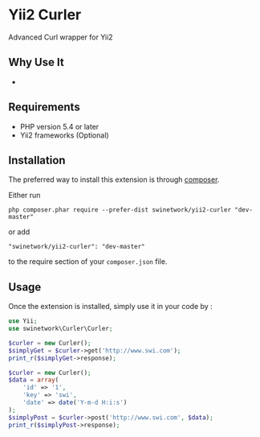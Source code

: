 Yii2 Curler
=======================
Advanced Curl wrapper for Yii2

Why Use It
-----------
*   

Requirements
-----------
*   PHP version 5.4 or later
*   Yii2 frameworks (Optional)



Installation
------------

The preferred way to install this extension is through [composer](http://getcomposer.org/download/).

Either run

```
php composer.phar require --prefer-dist swinetwork/yii2-curler "dev-master"
```

or add

```
"swinetwork/yii2-curler": "dev-master"
```

to the require section of your `composer.json` file.


Usage
-----

Once the extension is installed, simply use it in your code by  :

```php
use Yii;
use swinetwork\Curler\Curler;

$curler = new Curler();
$simplyGet = $curler->get('http://www.swi.com');
print_r($simplyGet->response);

$curler = new Curler();
$data = array(
    'id' => '1',
    'key' => 'swi',
    'date' => date('Y-m-d H:i:s')
);
$simplyPost = $curler->post('http://www.swi.com', $data);
print_r($simplyPost->response);

```

